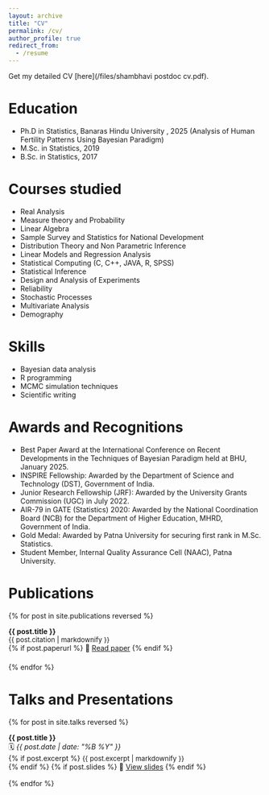 ```yaml
---
layout: archive
title: "CV"
permalink: /cv/
author_profile: true
redirect_from:
  - /resume
---
```


Get my detailed CV [here](/files/shambhavi postdoc cv.pdf).

Education
======

* Ph.D in Statistics, Banaras Hindu University , 2025 (Analysis of Human Fertility Patterns Using Bayesian Paradigm)
* M.Sc. in Statistics, 2019
* B.Sc. in Statistics, 2017

Courses studied
======

* Real Analysis
* Measure theory and Probability
* Linear Algebra
* Sample Survey and Statistics for National Development
* Distribution Theory and Non Parametric Inference
* Linear Models and Regression Analysis
* Statistical Computing (C, C++, JAVA, R, SPSS)
* Statistical Inference
* Design and Analysis of Experiments
* Reliability
* Stochastic Processes
* Multivariate Analysis
* Demography
  
Skills
======

* Bayesian data analysis
* R programming
* MCMC simulation techniques
* Scientific writing

Awards and Recognitions
======

* Best Paper Award at the International Conference on Recent Developments in the Techniques of Bayesian Paradigm held at BHU, January 2025.
* INSPIRE Fellowship: Awarded by the Department of Science and Technology (DST), Government of India.
* Junior Research Fellowship (JRF): Awarded by the University Grants Commission (UGC) in July 2022.
* AIR-79 in GATE (Statistics) 2020: Awarded by the National Coordination Board (NCB) for the Department of Higher Education, MHRD, Government of India.
* Gold Medal: Awarded by Patna University for securing first rank in M.Sc. Statistics.
* Student Member, Internal Quality Assurance Cell (NAAC), Patna University.

Publications
======

{% for post in site.publications reversed %}
<div style="margin-bottom: 1.5em;">
  <strong>{{ post.title }}</strong><br>
  <span style="font-size: 0.95em;">
    {{ post.citation | markdownify }}
  </span><br>
  {% if post.paperurl %}
    📄 <a href="{{ post.paperurl }}" target="_blank">Read paper</a>
  {% endif %}
</div>
{% endfor %}


Talks and Presentations
======

{% for post in site.talks reversed %}
<div style="margin-bottom: 1.2em;">
  <strong>{{ post.title }}</strong><br>
  🗓️ <em>{{ post.date | date: "%B %Y" }}</em><br>
  {% if post.excerpt %}
    <span style="font-size: 0.95em;">{{ post.excerpt | markdownify }}</span><br>
  {% endif %}
  {% if post.slides %}
    🎤 <a href="{{ post.slides }}" target="_blank">View slides</a>
  {% endif %}
</div>
{% endfor %}

</ul>



